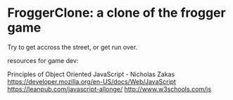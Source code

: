 FroggerClone: a clone of the frogger game
===============================

Try to get accross the street, or get run over.

resources for game dev:

Principles of Object Oriented JavaScript - Nicholas Zakas
https://developer.mozilla.org/en-US/docs/Web/JavaScript
https://leanpub.com/javascript-allonge/
http://www.w3schools.com/js